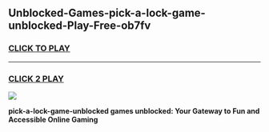 
## Unblocked-Games-pick-a-lock-game-unblocked-Play-Free-ob7fv
<h3>
<a href="https://premium76.site?title=pick-a-lock-game-unblocked&ref=19M">CLICK TO PLAY</a></h3>
<hr>

<h3>
<a href="https://premium76.site?title=pick-a-lock-game-unblocked&ref=19M">CLICK 2 PLAY</a>
  
</h3>

<a href="https://premium76.site?title=pick-a-lock-game-unblocked&ref=19M"><img src="https://clearcache.store/games.png"></a>


**pick-a-lock-game-unblocked games unblocked: Your Gateway to Fun and Accessible Online Gaming**
